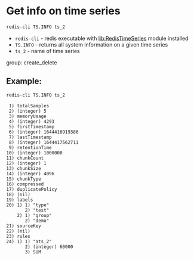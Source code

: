 # Get info on time series

```bash
redis-cli TS.INFO ts_2
```

- `redis-cli` - redis executable with [lib:RedisTimeSeries](https://onelinerhub.com/redis-timeseries/how-to-install-redis-time-series) module installed
- `TS.INFO` - returns all system information on a given time series
- `ts_2` - name of time series

group: create_delete

## Example: 
```bash
redis-cli TS.INFO ts_2
```
```
 1) totalSamples
 2) (integer) 5
 3) memoryUsage
 4) (integer) 4293
 5) firstTimestamp
 6) (integer) 1644416919386
 7) lastTimestamp
 8) (integer) 1644417562711
 9) retentionTime
10) (integer) 1000000
11) chunkCount
12) (integer) 1
13) chunkSize
14) (integer) 4096
15) chunkType
16) compressed
17) duplicatePolicy
18) (nil)
19) labels
20) 1) 1) "type"
       2) "test"
    2) 1) "group"
       2) "demo"
21) sourceKey
22) (nil)
23) rules
24) 1) 1) "ats_2"
       2) (integer) 60000
       3) SUM
```

